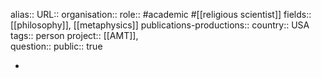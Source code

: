 alias::
URL::
organisation::
role:: #academic #[[religious scientist]] 
fields:: [[philosophy]], [[metaphysics]] 
publications-productions:: 
country:: USA
tags:: person
project:: [[AMT]],  
question::
public:: true

-